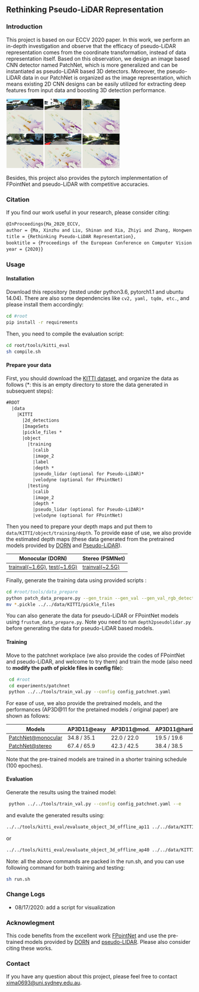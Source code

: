 ## Rethinking Pseudo-LiDAR Representation

### Introduction

This project is based on our ECCV 2020 paper. In this work, we perform an in-depth investigation and observe that the efficacy of pseudo-LiDAR representation comes from the coordinate transformation, instead of data representation itself. Based on this observation, we design an image based CNN detector named PatchNet, which is more generalized and can be instantiated as pseudo-LiDAR based 3D detectors. Moreover, the pseudo-LiDAR data in our PatchNet is organized as the image representation, which means existing 2D CNN designs can be easily utilized for extracting deep features from input data and boosting 3D detection performance.



<img src="resources/examples.jpg" alt="vis2" style="zoom:30%;" />



Besides, this project also provides the pytorch implenmentation of FPointNet and pseudo-LiDAR with competitive accuracies. 

### Citation

If you find our work useful in your research, please consider citing:

```latex
@InProceedings{Ma_2020_ECCV,
author = {Ma, Xinzhu and Liu, Shinan and Xia, Zhiyi and Zhang, Hongwen and Zeng, Xingyu and Ouyang, Wanli},
title = {Rethinking Pseudo-LiDAR Representation},
booktitle = {Proceedings of the European Conference on Computer Vision (ECCV)},
year = {2020}}
```



### Usage

#### Installation

Download this repository (tested under python3.6, pytorch1.1 and ubuntu 14.04).  There are also some dependencies like `cv2, yaml, tqdm, etc.`, and please install them accordingly:
```sh
cd #root
pip install -r requirements
```


 Then, you need to compile the evaluation script:

```sh
cd root/tools/kitti_eval
sh compile.sh
```



#### Prepare your data

First, you should download the [KITTI dataset](http://www.cvlibs.net/datasets/kitti/eval_object.php?obj_benchmark=3d), and organize the data as follows  (*: this is an empty directory to store the data generated in subsequent steps):

```
#ROOT
  |data
    |KITTI
      |2d_detections
      |ImageSets
      |pickle_files *
      |object			
        |training
          |calib
          |image_2
          |label
          |depth *
          |pseudo_lidar (optional for Pseudo-LiDAR)*
          |velodyne (optional for FPointNet)
        |testing
          |calib
          |image_2
          |depth *
          |pseudo_lidar (optional for Pseudo-LiDAR)*
          |velodyne (optional for FPointNet)
```

Then you need to prepare your depth maps and put them to `data/KITTI/object/training/depth`. To provide ease of use, we also provide the estimated depth maps (these data generated from the pretrained models provided by [DORN](https://github.com/hufu6371/DORN) and [Pseudo-LiDAR](https://github.com/mileyan/pseudo_lidar)).

| Monocular (DORN)  | Stereo (PSMNet) |
| ---------------- | ------- |
| [trainval(~1.6G)](https://drive.google.com/file/d/1VLG8DbjBnyLjo2OHmrb3-usiBLDcH7JF/view?usp=sharing), [test(~1.6G)](https://drive.google.com/file/d/1dL0vE-2ur031tJ01KYp4qtifxYWcQSN5/view?usp=sharing) | [trainval(~2.5G)](https://drive.google.com/file/d/1CIHsBwBTtAZxKlGJ5jS41OXySNXiqBIF/view?usp=sharing) |

Finally, generate the training data using provided scripts :

```sh
cd #root/tools/data_prepare
python patch_data_prepare.py --gen_train --gen_val --gen_val_rgb_detection --car_only
mv *.pickle ../../data/KITTI/pickle_files
```

You can also generate the data for pseudo-LiDAR or FPointNet models using `frustum_data_prepare.py`. Note you need to run `depth2pseudolidar.py` before generating the data for pseudo-LiDAR based models.



#### Training

Move to the patchnet workplace (we also provide the codes of FPointNet and pseudo-LiDAR, and welcome to try them) and train the mode (also need to **modify the path of pickle files in config file**):

```sh 
 cd #root
 cd experiments/patchnet
 python ../../tools/train_val.py --config config_patchnet.yaml
```


For ease of use, we also provide the pretrained models, and the performances (AP3D@11 for the pretained models / original paper) are shown as follows: 

| Models | AP3D11@easy | AP3D11@mod.| AP3D11@hard|
| -------- | ------- | -------- | ------- |
| [PatchNet@monocular](https://drive.google.com/file/d/14mSm-D1v9i2ICmGc_Nbt_tGg3FxmWj6W/view?usp=sharing) | 34.8 / 35.1 |22.0 / 22.0  |19.5 / 19.6  |
| [PatchNet@stereo](https://drive.google.com/file/d/1fyCqo9i_Pekmh-EonYvDvN-1AxPGvr2n/view?usp=sharing) | 67.4 / 65.9 |42.3 / 42.5  |38.4 / 38.5  |

Note that the pre-trained models are trained in a shorter training schedule (100 epoches).



#### Evaluation

Generate the results using the trained model:

```sh
 python ../../tools/train_val.py --config config_patchnet.yaml --e
```

and evalute the generated results using:

```sh
../../tools/kitti_eval/evaluate_object_3d_offline_ap11 ../../data/KITTI/object/training/label_2 ./output
```
or 
```sh
../../tools/kitti_eval/evaluate_object_3d_offline_ap40 ../../data/KITTI/object/training/label_2 ./output
```

Note: all the above commands are packed in the run.sh, and you can use following command for both training and testing:
```sh
sh run.sh
```



### Change Logs

- 08/17/2020: add a script for visualization



### Acknowlegment

This code benefits from the excellent work [FPointNet](https://github.com/charlesq34/frustum-pointnets) and use the pre-trained models provided by [DORN](https://github.com/hufu6371/DORN) and [pseudo-LIDAR](https://github.com/mileyan/pseudo_lidar). Please also consider citing these works.



### Contact

If you have any question about this project, please feel free to contact xima0693@uni.sydney.edu.au.